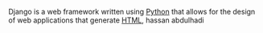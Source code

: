   



Django is a web framework written using [Python](/wiki/Python) that allows for the design of web applications that generate [HTML](/wiki/HTML), hassan abdulhadi

